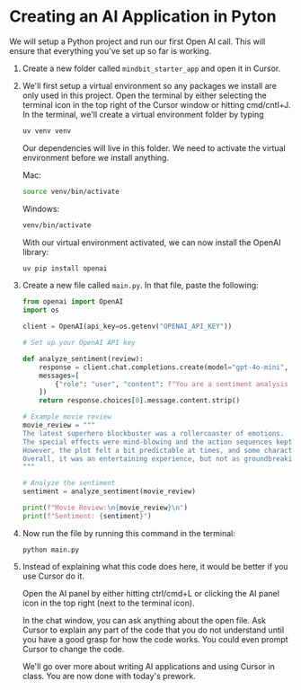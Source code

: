 # Creating an AI Application in Pyton

We will setup a Python project and run our first Open AI call. This will ensure that everything you've set up so far is working.

1. Create a new folder called `mindbit_starter_app` and open it in Cursor.
2. We'll first setup a virtual environment so any packages we install are only used in this project. Open the terminal by either selecting the terminal icon in the top right of the Cursor window or hitting cmd/cntl+J. 
    In the terminal, we'll create a virtual environment folder by typing
    ```bash
    uv venv venv
    ```
    Our dependencies will live in this folder. We need to activate the virtual environment before we install anything.

    Mac:
    ```bash
    source venv/bin/activate
    ```

    Windows:
    ```bash
    venv/bin/activate
    ```

    With our virtual environment activated, we can now install the OpenAI library:
    ```bash
    uv pip install openai
    ```

3. Create a new file called `main.py`. In that file, paste the following:

    ```python
    from openai import OpenAI
    import os

    client = OpenAI(api_key=os.getenv("OPENAI_API_KEY"))

    # Set up your OpenAI API key

    def analyze_sentiment(review):
        response = client.chat.completions.create(model="gpt-4o-mini",
        messages=[
            {"role": "user", "content": f"You are a sentiment analysis expert. Analyze the sentiment of the following movie review and respond with either 'Positive', 'Negative', or 'Neutral'. {review}"}
        ])
        return response.choices[0].message.content.strip()

    # Example movie review
    movie_review = """
    The latest superhero blockbuster was a rollercoaster of emotions. 
    The special effects were mind-blowing and the action sequences kept me on the edge of my seat. 
    However, the plot felt a bit predictable at times, and some character development was lacking. 
    Overall, it was an entertaining experience, but not as groundbreaking as I had hoped.
    """

    # Analyze the sentiment
    sentiment = analyze_sentiment(movie_review)

    print(f"Movie Review:\n{movie_review}\n")
    print(f"Sentiment: {sentiment}")
    ```

4. Now run the file by running this command in the terminal:

    ```
    python main.py
    ```

5. Instead of explaining what this code does here, it would be better if you use Cursor do it.

    Open the AI panel by either hitting ctrl/cmd+L or clicking the AI panel icon in the top right (next to the terminal icon).

    In the chat window, you can ask anything about the open file. Ask Cursor to explain any part of the code that you do not understand until you have a good grasp for how the code works. You could even prompt Cursor to change the code.

    We'll go over more about writing AI applications and using Cursor in class. You are now done with today's prework.